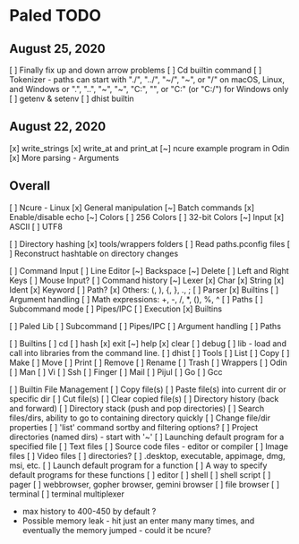 # Paled TODO

## August 25, 2020
[ ] Finally fix up and down arrow problems
[ ] Cd builtin command
    [ ] Tokenizer - paths can start with "./", "../", "~/", "~", or "/" on macOS, Linux, and Windows
        or ".\", "..\", "~\", "~", "C:", "\", or "C:\" (or "C:/") for Windows only
[ ] getenv & setenv
[ ] dhist builtin

## August 22, 2020
[x] write_strings
[x] write_at and print_at
[~] ncure example program in Odin
[x] More parsing - Arguments

## Overall
[ ] Ncure - Linux
	[x] General manipulation
	[~] Batch commands
	[x] Enable/disable echo
	[~] Colors
	    [ ] 256 Colors
	    [ ] 32-bit Colors
	[~] Input
		[x] ASCII
		[ ] UTF8

[ ] Directory hashing
	[x] tools/wrappers folders
	[ ] Read paths.pconfig files
	[ ] Reconstruct hashtable on directory changes

[ ] Command Input
	[ ] Line Editor
	    [~] Backspace
	    [~] Delete
	    [ ] Left and Right Keys
	    [ ] Mouse Input?
	    [ ] Command history
	[~] Lexer
		[x] Char
		[x] String
		[x] Ident
		[x] Keyword
		[ ] Path?
		[x] Others: (, ), {, }, ., ;
	[ ] Parser
		[x] Builtins
		[ ] Argument handling
			[ ] Math expressions: +, -, /, *, (), %, ^
		[ ] Paths
		[ ] Subcommand mode
			[ ] Pipes/IPC
	[ ] Execution
		[x] Builtins

[ ] Paled Lib
	[ ] Subcommand
		[ ] Pipes/IPC
	[ ] Argument handling
	[ ] Paths

[ ] Builtins
	[ ] cd
	[ ] hash
	[x] exit
	[~] help
	[x] clear
	[ ] debug
	[ ] lib - load and call into libraries from the command line.
	[ ] dhist
[ ] Tools
	[ ] List
	[ ] Copy
	[ ] Make
	[ ] Move
	[ ] Print
	[ ] Remove
	[ ] Rename
	[ ] Trash
[ ] Wrappers
	[ ] Odin
	[ ] Man
	[ ] Vi
	[ ] Ssh
	[ ] Finger
	[ ] Mail
	[ ] Pijul
	[ ] Go
	[ ] Gcc

[ ] Builtin File Management
    [ ] Copy file(s)
    [ ] Paste file(s) into current dir or specific dir
	[ ] Cut file(s)
	[ ] Clear copied file(s)
	[ ] Directory history (back and forward)
	[ ] Directory stack (push and pop directories)
	[ ] Search files/dirs, ability to go to containing directory quickly
	[ ] Change file/dir properties
	[ ] 'list' command sortby and filtering options?
	[ ] Project directories (named dirs) - start with '~'
[ ] Launching default program for a specified file
    [ ] Text files
    [ ] Source code files - editor or compiler
    [ ] Image files
    [ ] Video files
    [ ] directories?
    [ ] .desktop, executable, appimage, dmg, msi, etc.
[ ] Launch default program for a function
    [ ] A way to specify default programs for these functions
    [ ] editor
    [ ] shell
    [ ] shell script
    [ ] pager
    [ ] webbrowser, gopher browser, gemini browser
    [ ] file browser
    [ ] terminal
    [ ] terminal multiplexer

* max history to 400-450 by default ?
* Possible memory leak - hit just an enter many many times, and eventually the memory jumped - could it be ncure?
